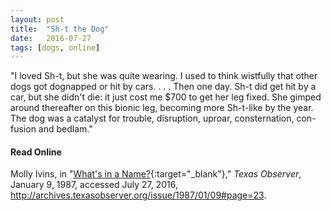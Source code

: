 ```yaml
---
layout: post
title:  "Sh-t the Dog"
date:   2016-07-27
tags: [dogs, online]
---
```


"I loved Sh-t, but she was quite wearing. I used to think wistfully that other dogs got dognapped or hit by cars. . . . Then one day. Sh-t did get hit by a car, but she didn't die: it just cost me $700 to get her leg fixed. She gimped around thereafter on this bionic leg, becoming more Sh-t-like by the year. The dog was a catalyst for trouble, disruption, uproar, consternation, con-fusion and bedlam."

#### Read Online
Molly Ivins, in "[What's in a Name?](http://archives.texasobserver.org/issue/1987/01/09#page=23 "Molly Ivins's obituary in the Texas Observer for her dog"){:target="_blank"}," *Texas Observer*, January 9, 1987, accessed July 27, 2016, http://archives.texasobserver.org/issue/1987/01/09#page=23.

